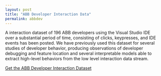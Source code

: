 ```yaml
---
layout: post
title: "ABB Developer Interaction Data"
permalink: abbdev 
---
```


A interaction dataset of 196 ABB developers using the Visual Studio IDE over a substantial period of time, consisting of clicks, keypresses, and IDE events has been posted. We have previously used this dataset for several studies of developer behavior, producing observations of developer debugging and feature location and several interpretable models able to extract high-level behaviors from the low level interaction data stream.

<a href="https://abb-iss.github.io/DeveloperInteractionLogs/">Get the ABB Developer Interaction Dataset</a>
